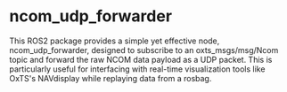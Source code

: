 # ncom_udp_forwarder
This ROS2 package provides a simple yet effective node, ncom_udp_forwarder, designed to subscribe to an oxts_msgs/msg/Ncom topic and forward the raw NCOM data payload as a UDP packet. This is particularly useful for interfacing with real-time visualization tools like OxTS's NAVdisplay while replaying data from a rosbag.

